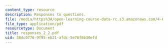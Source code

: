 ```yaml
---
content_type: resource
description: Responses to questions.
file: /media/https%3A/open-learning-course-data-rc.s3.amazonaws.com/4-645-selected-topics-in-architecture-architecture-from-1750-to-the-present-fall-2004/38dc07769f95eb21afdc5e76f6b30efd_responses_2_2.pdf
file_type: application/pdf
resourcetype: Document
title: responses_2_2.pdf
uid: 38dc0776-9f95-eb21-afdc-5e76f6b30efd
---
```


